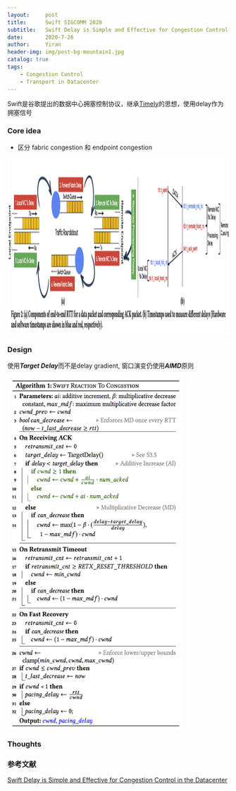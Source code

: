```yaml
---
layout:     post
title:      Swift SIGCOMM 2020
subtitle:   Swift Delay is Simple and Effective for Congestion Control in the Datacenter
date:       2020-7-26
author:     Yiran
header-img: img/post-bg-mountain1.jpg
catalog: true
tags:
    - Congestion Control
    - Transport in Datacenter
---
```





Swift是谷歌提出的数据中心拥塞控制协议，继承[Timely](https://yi-ran.github.io/2019/03/27/Timely-NSDI-2015/)的思想，使用delay作为拥塞信号


### Core idea

- 区分 fabric congestion 和 endpoint congestion

<img width="700" height="400" src="/img/post-swift-1.png"/>





### Design

使用***Target Delay***而不是delay gradient, 窗口演变仍使用***AIMD***原则

<img width="400" height="800" src="/img/post-swift-2.png"/>
  

### Thoughts




### 参考文献

[Swift Delay is Simple and Effective for Congestion Control in the Datacenter](https://dl.acm.org/doi/pdf/10.1145/3387514.3406591)






